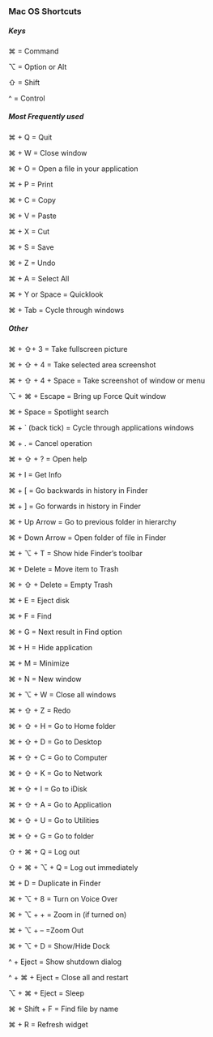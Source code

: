 <h3>Mac OS Shortcuts </h3>

<h5>Keys</h5>

⌘ = Command</p>
⌥ = Option or Alt</p>
⇧ = Shift</p>
^ = Control</p>

<h5>Most Frequently used</h5>

⌘ + Q = Quit</p>
⌘ + W = Close window</p>
⌘ + O = Open a file in your application</p>
⌘ + P = Print</p>
⌘ + C = Copy</p>
⌘ + V = Paste</p>
⌘ + X = Cut</p>
⌘ + S = Save</p>
⌘ + Z = Undo</p>
⌘ + A = Select All</p>
⌘ + Y or Space = Quicklook</p>
⌘ + Tab = Cycle through windows</p>

<h5>Other</h5>

⌘ + ⇧+ 3 = Take fullscreen picture</p>
⌘ + ⇧ + 4 = Take selected area screenshot</p>
⌘ + ⇧ + 4 + Space = Take screenshot of window or menu</p>
⌥ + ⌘ + Escape = Bring up Force Quit window</p>
⌘ + Space = Spotlight search</p>
⌘ + ` (back tick) = Cycle through applications windows</p>
⌘ + . = Cancel operation</p>
⌘ + ⇧ + ? = Open help</p>
⌘ + I = Get Info</p>
⌘ + [ = Go backwards in history in Finder</p>
⌘ + ] = Go forwards in history in Finder</p>
⌘ + Up Arrow = Go to previous folder in hierarchy</p>
⌘ + Down Arrow = Open folder of file in Finder</p>
⌘ + ⌥ + T = Show hide Finder’s toolbar</p>
⌘ + Delete = Move item to Trash</p>
⌘ + ⇧ + Delete = Empty Trash</p>
⌘ + E = Eject disk</p>
⌘ + F = Find</p>
⌘ + G = Next result in Find option</p>
⌘ + H = Hide application</p>
⌘ + M = Minimize</p>
⌘ + N = New window</p>
⌘ + ⌥ + W = Close all windows</p>
⌘ + ⇧ + Z = Redo</p>
⌘ + ⇧ + H = Go to Home folder</p>
⌘ + ⇧ + D = Go to Desktop</p>
⌘ + ⇧ + C = Go to Computer</p>
⌘ + ⇧ + K = Go to Network</p>
⌘ + ⇧ + I = Go to iDisk</p>
⌘ + ⇧ + A = Go to Application</p>
⌘ + ⇧ + U = Go to Utilities</p>
⌘ + ⇧ + G = Go to folder</p>
⇧ + ⌘ + Q = Log out</p>
⇧ + ⌘ + ⌥ + Q = Log out immediately</p>
⌘ + D = Duplicate in Finder</p>
⌘ + ⌥ + 8 = Turn on Voice Over</p>
⌘ + ⌥ + + = Zoom in (if turned on)</p>
⌘ + ⌥ + – =Zoom Out</p>
⌘ + ⌥ + D = Show/Hide Dock</p>
^ + Eject = Show shutdown dialog</p>
^ + ⌘ + Eject = Close all and restart</p>
⌥ + ⌘ + Eject = Sleep</p>
⌘ + Shift + F = Find file by name</p>
⌘ + R = Refresh widget</p>